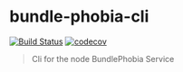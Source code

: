 # bundle-phobia-cli

[![Build Status](https://travis-ci.org/AdrieanKhisbe/bundle-phobia-cli.svg?branch=master)](https://travis-ci.org/AdrieanKhisbe/bundle-phobia-cli)
[![codecov](https://codecov.io/gh/AdrieanKhisbe/bundle-phobia-cli/branch/master/graph/badge.svg)](https://codecov.io/gh/AdrieanKhisbe/bundle-phobia-cli)

> Cli for the node BundlePhobia Service
